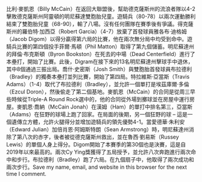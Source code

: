 比利·麥凱恩（Billy McCain）在返回大聯盟後，幫助德克薩斯州的流浪者隊以4-2擊敗德克薩斯州阿靈頓的明尼蘇達雙胞胎兒童。遊騎兵（80-78）以兩次運動勝利結束了雙胞胎兒童（68-90），輸了八場。沒有任何團隊在賽季後有爭議。得克薩斯州的羅伯特·加西亞（Robert Garcia）（4-7）放棄了首發球員雅各布·迪格姆（Jacob Digom）以得分贏得第六局的比賽，他在兩次無分局中均受到命中。遊騎兵比賽的第四個投手菲爾·馬頓（Phil Matton）取得了第九個儲蓄。明尼蘇達州的拜倫·布克斯頓（Byron Bookston）在死去的中場（Dead Centerfield）進行了本壘打，開始了比賽。此後，Digram在接下來的13名明尼蘇達州擊球手中退休，其中8個通過三振出局。喬什·史密斯（Josh Smith）與雙胞胎首發球員布拉德利（Bradley）的獨奏本壘打並列比賽，開始了第四局。特拉維斯·亞當斯（Travis Adams）（1-4）取代了布拉德利（Bradley），並允許一個單打是埃茲庫爾·多倫（Ezcul Doron），然後偷走了第二個基地。麥凱恩（McCain）的合同是從周三早些時候從Triple-A Round Rock選中的，他的合同從外場到擲球並在房屋中運行房屋。麥凱恩·喬納（McCain Jonah）在漢姆（Ham）的單打中排名第三，亞當斯（Adams）在狂野的球場上跑了回家。在局面的後期，另一個狂野的球 – 這是一個遺傳立方體，允許火腿得分並增加遊騎兵的領先優勢4-1。當愛德華·朱利安（Edward Julian）加倍肖恩·阿姆斯特朗（Sean Armstrong）時，明尼蘇達州消除了第八次的赤字，後者被從德克薩斯州救出，並在魯西·劉易斯（Russey Lewis）的單個人身上得分。Digom開始了本賽季的第30個也是決賽，這是自2019年以來最高的。兩次Cy Ying獎獲得了五局授予，並允許八次奔跑進行兩次命中和步行。布拉德利（Bradley）跑了六局。在九個扇子中，他取得了兩次成功和兩次步行。Save my name, email, and website in this browser for the next time I comment.